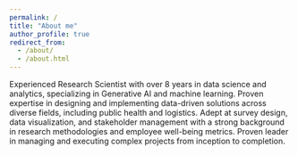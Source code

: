 ```yaml
---
permalink: /
title: "About me"
author_profile: true
redirect_from:
  - /about/
  - /about.html
---
```

Experienced Research Scientist with over 8 years in data science and analytics, specializing in
Generative AI and machine learning. Proven expertise in designing and implementing data-driven
solutions across diverse fields, including public health and logistics. Adept at survey design, data
visualization, and stakeholder management with a strong background in research methodologies and
employee well-being metrics. Proven leader in managing and executing complex projects from
inception to completion.
